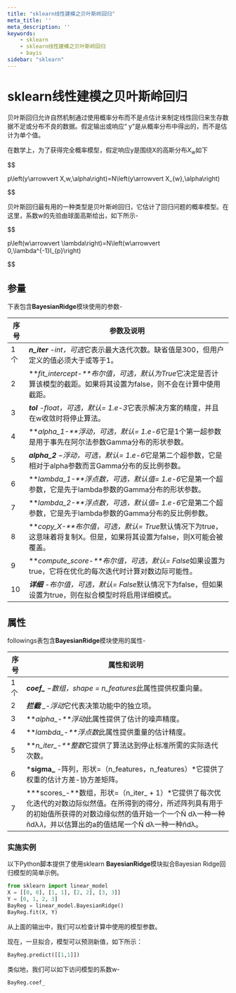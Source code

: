 ```yaml
---
title: "sklearn线性建模之贝叶斯岭回归"
meta_title: ''
meta_description: ''
keywords: 
    - sklearn
    - sklearn线性建模之贝叶斯岭回归
    - bayis
sidebar: "sklearn"
---
```

# sklearn线性建模之贝叶斯岭回归

贝叶斯回归允许自然机制通过使用概率分布而不是点估计来制定线性回归来生存数据不足或分布不良的数据。假定输出或响应“ y”是从概率分布中得出的，而不是估计为单个值。

在数学上，为了获得完全概率模型，假定响应y是围绕X的高斯分布$X_{w}$如下





$$

p\left(y\arrowvert X,w,\alpha\right)=N\left(y\arrowvert X_{w},\alpha\right)

$$


贝叶斯回归最有用的一种类型是贝叶斯岭回归，它估计了回归问题的概率模型。在这里，系数w的先验由球面高斯给出，如下所示-



$$

p\left(w\arrowvert \lambda\right)=N\left(w\arrowvert 0,\lambda^{-1}I_{p}\right)

$$



## 参量

下表包含**BayesianRidge**模块使用的参数-

| 序号 | 参数及说明                                                   |
| ---- | ------------------------------------------------------------ |
| 1个  | ***n_iter** -int，可选*它表示最大迭代次数。缺省值是300，但用户定义的值必须大于或等于1。 |
| 2    | ***fit_intercept-**布尔值，可选，默认为True*它决定是否计算该模型的截距。如果将其设置为false，则不会在计算中使用截距。 |
| 3    | ***tol** -float，可选，默认= 1.e-3*它表示解决方案的精度，并且在w收敛时将停止算法。 |
| 4    | ***alpha_1-**浮动，可选，默认= 1.e-6*它是1个第一超参数是用于事先在阿尔法参数Gamma分布的形状参数。 |
| 5    | ***alpha_2** −浮动，可选，默认= 1.e-6*它是第二个超参数，它是相对于alpha参数而言Gamma分布的反比例参数。 |
| 6    | ***lambda_1-**浮点数，可选，默认值= 1.e-6*它是第一个超参数，它是先于lambda参数的Gamma分布的形状参数。 |
| 7    | ***lambda_2-**浮点数，可选，默认值= 1.e-6*它是第二个超参数，它是先于lambda参数的Gamma分布的反比例参数。 |
| 8    | ***copy_X-**布尔值，可选，默认= True*默认情况下为true，这意味着将复制X。但是，如果将其设置为false，则X可能会被覆盖。 |
| 9    | ***compute_score-**布尔值，可选，默认= False*如果设置为true，它将在优化的每次迭代时计算对数边际可能性。 |
| 10   | ***详细** -布尔值，可选，默认= False*默认情况下为false，但如果设置为true，则在拟合模型时将启用详细模式。 |

## 属性

followings表包含**BayesianRidge**模块使用的属性-

| 序号 | 属性和说明                                                   |
| ---- | ------------------------------------------------------------ |
| 1个  | ***coef_** −数组，shape = n_features*此属性提供权重向量。    |
| 2    | ***拦截** _-浮动*它代表决策功能中的独立项。                  |
| 3    | ***alpha_-**浮动*此属性提供了估计的噪声精度。                |
| 4    | ***lambda_-**浮点数*此属性提供重量的估计精度。               |
| 5    | ***n_iter_-**整数*它提供了算法达到停止标准所需的实际迭代次数。 |
| 6    | ***sigma_** -阵列，形状=（n_features，n_features）*它提供了权重的估计方差-协方差矩阵。 |
| 7    | ***scores_-**数组，形状=（n_iter_ + 1）*它提供了每次优化迭代的对数边际似然值。在所得到的得分，所述阵列具有用于的初始值所获得的对数边缘似然的值开始一个一个Ñ dλ一种一种ñdλ𝜆，并以估算出的a的值结尾一个Ñ dλ一种一种ñdλ。 |

### 实施实例

以下Python脚本提供了使用sklearn **BayesianRidge**模块拟合Bayesian Ridge回归模型的简单示例。

```python
from sklearn import linear_model
X = [[0, 0], [1, 1], [2, 2], [3, 3]]
Y = [0, 1, 2, 3]
BayReg = linear_model.BayesianRidge()
BayReg.fit(X, Y)
```

从上面的输出中，我们可以检查计算中使用的模型参数。

现在，一旦拟合，模型可以预测新值，如下所示：

```python
BayReg.predict([[1,1]])
```

类似地，我们可以如下访问模型的系数w-

```python
BayReg.coef_
```
<code class=backend-type backend-type=free></code>
<code class=gatsby-kernelname data-language=python></code>
<script type="text/javascript" src="https://cdn.freeaihub.com/asset/js/cell.js"></script>
